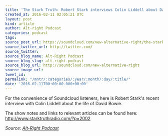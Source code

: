 ```yaml
---
title: 'The Stark Truth: Robert Stark interviews Colin Liddell about David Bowie'
created_at: 2016-02-11 02:05:21 UTC
layout: post
kind: article
author: Alt-right Podcast
categories: podcast
tags: 
source_post_url: https://soundcloud.com/new-alternative-right/the-stark-truth-robert-stark-interviews-colin-liddell-about-david-bowie
source_twitter_url: http://twitter.com/
source_twitter: 
source_blog_name: Alt-Right Podcast
source_blog_slug: alt-right-podcast
source_blog_url: http://soundcloud.com/new-alternative-right
source_image_url: 
tweet_id: 
permalink: "/mntr/:categories/:year/:month/:day/:title/"
date: '2016-02-11T00:00:00.000+00:00'
---
```

For the convenience of Soundcloud listeners, here is Robert Stark's recent interview with Colin Liddell about the life of David Bowie.

The show notes and links to relevant articles can be found here: http://www.starktruthradio.com/?p=2002<div class="">
    <i>Source: <a href="http://soundcloud.com/new-alternative-right">Alt-Right Podcast</a></i>
</div>
